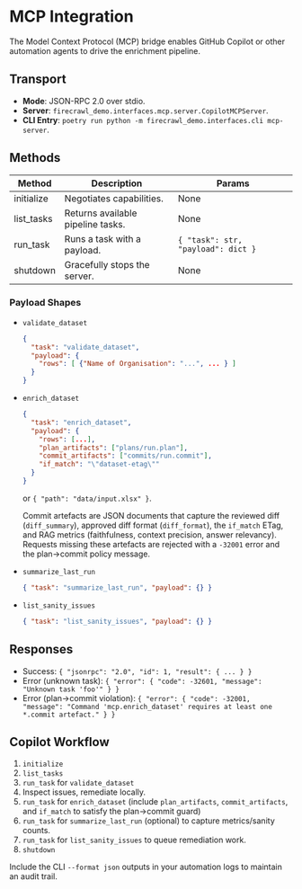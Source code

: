 # MCP Integration

The Model Context Protocol (MCP) bridge enables GitHub Copilot or other automation agents to drive the enrichment pipeline.

## Transport

- **Mode**: JSON-RPC 2.0 over stdio.
- **Server**: `firecrawl_demo.interfaces.mcp.server.CopilotMCPServer`.
- **CLI Entry**: `poetry run python -m firecrawl_demo.interfaces.cli mcp-server`.

## Methods

| Method     | Description                       | Params                             |
| ---------- | --------------------------------- | ---------------------------------- |
| initialize | Negotiates capabilities.          | None                               |
| list_tasks | Returns available pipeline tasks. | None                               |
| run_task   | Runs a task with a payload.       | `{ "task": str, "payload": dict }` |
| shutdown   | Gracefully stops the server.      | None                               |

### Payload Shapes

- `validate_dataset`

  ```json
  {
    "task": "validate_dataset",
    "payload": {
      "rows": [ {"Name of Organisation": "...", ... } ]
    }
  }
  ```

- `enrich_dataset`

  ```json
  {
    "task": "enrich_dataset",
    "payload": {
      "rows": [...],
      "plan_artifacts": ["plans/run.plan"],
      "commit_artifacts": ["commits/run.commit"],
      "if_match": "\"dataset-etag\""
    }
  }
  ```

  or `{ "path": "data/input.xlsx" }`.

  Commit artefacts are JSON documents that capture the reviewed diff (`diff_summary`), approved diff format (`diff_format`), the `if_match` ETag, and RAG metrics (faithfulness, context precision, answer relevancy). Requests missing these artefacts are rejected with a `-32001` error and the plan→commit policy message.

- `summarize_last_run`

  ```json
  { "task": "summarize_last_run", "payload": {} }
  ```

- `list_sanity_issues`

  ```json
  { "task": "list_sanity_issues", "payload": {} }
  ```

## Responses

- Success: `{ "jsonrpc": "2.0", "id": 1, "result": { ... } }`
- Error (unknown task): `{ "error": { "code": -32601, "message": "Unknown task 'foo'" } }`
- Error (plan→commit violation): `{ "error": { "code": -32001, "message": "Command 'mcp.enrich_dataset' requires at least one *.commit artefact." } }`

## Copilot Workflow

1. `initialize`
2. `list_tasks`
3. `run_task` for `validate_dataset`
4. Inspect issues, remediate locally.
5. `run_task` for `enrich_dataset` (include `plan_artifacts`, `commit_artifacts`, and `if_match` to satisfy the plan→commit guard)
6. `run_task` for `summarize_last_run` (optional) to capture metrics/sanity counts.
7. `run_task` for `list_sanity_issues` to queue remediation work.
8. `shutdown`

Include the CLI `--format json` outputs in your automation logs to maintain an audit trail.

